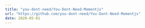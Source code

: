 ```yaml
---
title: "you-dont-need/You-Dont-Need-Momentjs"
url: "https://github.com/you-dont-need/You-Dont-Need-Momentjs"
date: 2020-05-01
---
```

